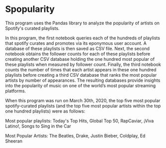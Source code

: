 # Spopularity
This program uses the Pandas library to analyze the popularity of artists on Spotify's curated playlists.

In this program, the first notebook queries each of the hundreds of playlists that spotify curates and promotes via its eponymous user account. A database of these playlists is then saved as CSV file. Next, the second notebook obtains the follower counts for each of these playlists before creating another CSV database holding the one hundred most popular of these playlists when measured by follower count. Finally, the third notebook counts the number of times that each artist appears in these one hundred playlists before creating a third CSV database that ranks the most popular artists by number of appearances. The resulting databases provide insights into the popularity of music on one of the world’s most popular streaming platforms.

When this program was run on March 30th, 2020, the top five most popular spotify-curated playlists (and the top five most popular artists within the top one hundred playlists) were as follows:

  Most popular playlists: Today's Top Hits, Global Top 50, RapCaviar, ¡Viva Latino!, Songs to Sing in the Car

  Most Popular Artists: The Beatles, Drake, Justin Bieber, Coldplay, Ed Sheeran
